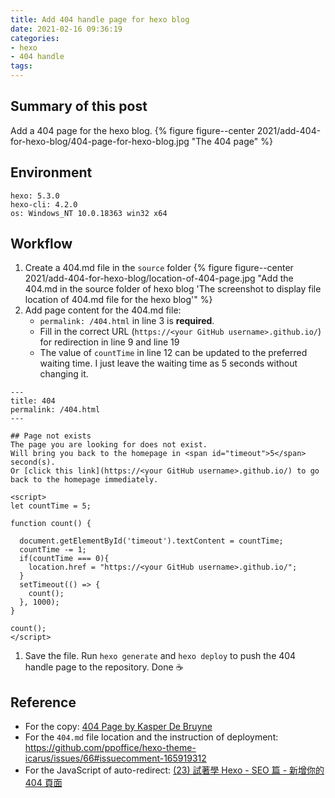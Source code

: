 ```yaml
---
title: Add 404 handle page for hexo blog
date: 2021-02-16 09:36:19
categories:
- hexo
- 404 handle
tags:
---
```


## Summary of this post
Add a 404 page for the hexo blog.
{% figure figure--center 2021/add-404-for-hexo-blog/404-page-for-hexo-blog.jpg "The 404 page" %}


## Environment
```
hexo: 5.3.0
hexo-cli: 4.2.0
os: Windows_NT 10.0.18363 win32 x64
```


## Workflow
1. Create a 404.md file in the `source` folder
{% figure figure--center 2021/add-404-for-hexo-blog/location-of-404-page.jpg "Add the 404.md in the source folder of hexo blog 'The screenshot to display file location of 404.md file for the hexo blog'" %}
1. Add page content for the 404.md file:
     - `permalink: /404.html` in line 3 is **required**.
     - Fill in the correct URL (`https://<your GitHub username>.github.io/`) for redirection in line 9 and line 19
     - The value of `countTime` in line 12 can be updated to the preferred waiting time. I just leave the waiting time as 5 seconds without changing it.
```
---
title: 404
permalink: /404.html
---

## Page not exists
The page you are looking for does not exist.
Will bring you back to the homepage in <span id="timeout">5</span> second(s).
Or [click this link](https://<your GitHub username>.github.io/) to go back to the homepage immediately.

<script>
let countTime = 5;

function count() {
  
  document.getElementById('timeout').textContent = countTime;
  countTime -= 1;
  if(countTime === 0){
    location.href = "https://<your GitHub username>.github.io/";
  }
  setTimeout(() => {
    count();
  }, 1000);
}

count();
</script>
```
1. Save the file. Run `hexo generate` and `hexo deploy` to push the 404 handle page to the repository. Done ☕


## Reference
- For the copy: 
    [404 Page by Kasper De Bruyne](https://codepen.io/kdbkapsere/pen/oNXLbqQ)
- For the `404.md` file location and the instruction of deployment: 
    https://github.com/ppoffice/hexo-theme-icarus/issues/66#issuecomment-165919312
- For the JavaScript of auto-redirect: 
    [(23) 試著學 Hexo - SEO 篇 - 新增你的 404 頁面](https://ithelp.ithome.com.tw/articles/10249685)